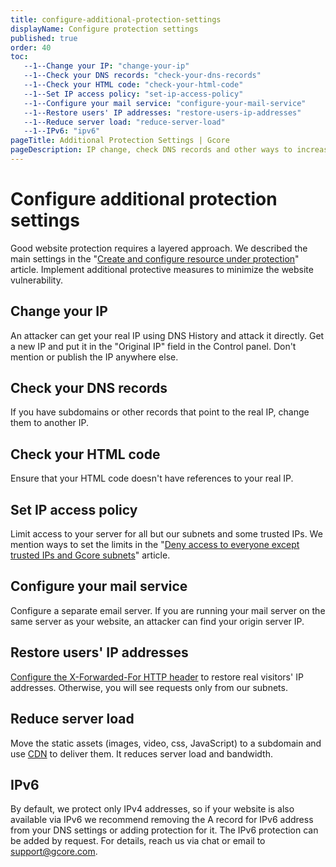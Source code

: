 ```yaml
---
title: configure-additional-protection-settings
displayName: Configure protection settings
published: true
order: 40
toc:
   --1--Change your IP: "change-your-ip"
   --1--Check your DNS records: "check-your-dns-records"
   --1--Check your HTML code: "check-your-html-code"
   --1--Set IP access policy: "set-ip-access-policy"
   --1--Configure your mail service: "configure-your-mail-service"
   --1--Restore users' IP addresses: "restore-users-ip-addresses"
   --1--Reduce server load: "reduce-server-load"
   --1--IPv6: "ipv6"
pageTitle: Additional Protection Settings | Gcore
pageDescription: IP change, check DNS records and other ways to increase protection for your resource.
---
```

# Configure additional protection settings

Good website protection requires a layered approach. We described the main settings in the "<a href="https://gcore.com/docs/web-security/create-and-configure-a-protected-resource" target="_blank">Create and configure resource under protection</a>" article. Implement additional protective measures to minimize the website vulnerability.

## Change your IP

An attacker can get your real IP using DNS History and attack it directly. Get a new IP and put it in the "Original IP" field in the Control panel. Don't mention or publish the IP anywhere else.

## Check your DNS records

If you have subdomains or other records that point to the real IP, change them to another IP.

## Check your HTML code

Ensure that your HTML code doesn't have references to your real IP.

## Set IP access policy

Limit access to your server for all but our subnets and some trusted IPs. We mention ways to set the limits in the "<a href="https://gcore.com/docs/web-security/deny-access-to-everyone-except-trusted-ips-and-gcore-subnets" target="_blank">Deny access to everyone except trusted IPs and Gcore subnets</a>" article.

## Configure your mail service

Configure a separate email server. If you are running your mail server on the same server as your website, an attacker can find your origin server IP.

## Restore users' IP addresses

<a href="https://gcore.com/docs/web-security/get-an-actual-ip-addresses-of-visitors-from-the-x-forward-for-header" target="_blank">Configure the X-Forwarded-For HTTP header</a> to restore real visitors' IP addresses. Otherwise, you will see requests only from our subnets.

## Reduce server load

Move the static assets (images, video, css, JavaScript) to a subdomain and use <a href="https://gcore.com/docs/cdn/getting-started/create-a-cdn-resource/create-a-cdn-resource-for-only-static-files" target="_blank">CDN</a> to deliver them. It reduces server load and bandwidth. 

## IPv6

By default, we protect only IPv4 addresses, so if your website is also available via IPv6 we recommend removing the A record for IPv6 address from your DNS settings or adding protection for it. The IPv6 protection can be added by request. For details, reach us via chat or email to [support@gcore.com](mailto:support@gcore.com).